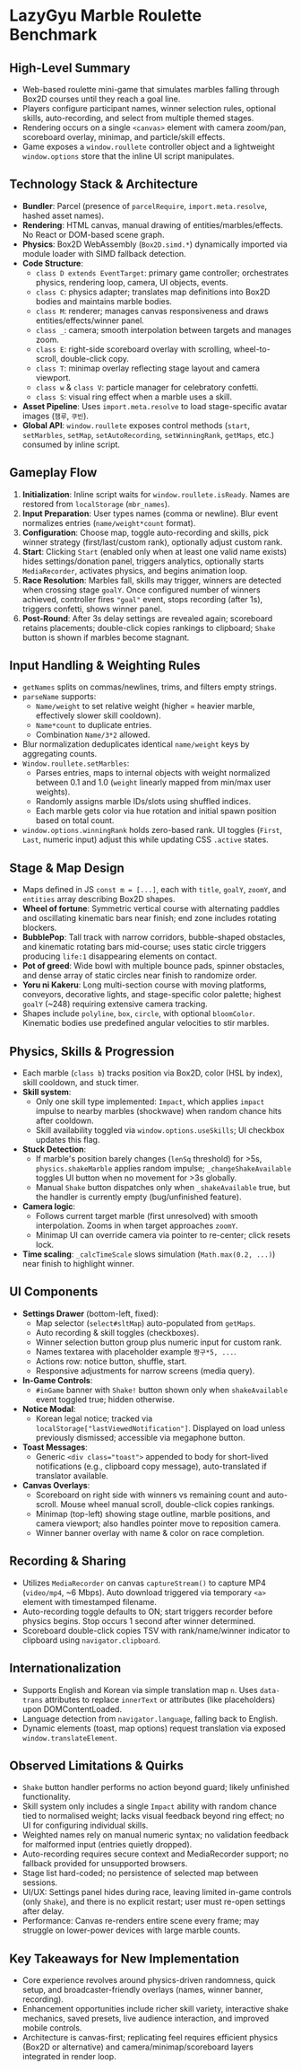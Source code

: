 # LazyGyu Marble Roulette Benchmark

## High-Level Summary
- Web-based roulette mini-game that simulates marbles falling through Box2D courses until they reach a goal line.
- Players configure participant names, winner selection rules, optional skills, auto-recording, and select from multiple themed stages.
- Rendering occurs on a single `<canvas>` element with camera zoom/pan, scoreboard overlay, minimap, and particle/skill effects.
- Game exposes a `window.roullete` controller object and a lightweight `window.options` store that the inline UI script manipulates.

## Technology Stack & Architecture
- **Bundler**: Parcel (presence of `parcelRequire`, `import.meta.resolve`, hashed asset names).
- **Rendering**: HTML canvas, manual drawing of entities/marbles/effects. No React or DOM-based scene graph.
- **Physics**: Box2D WebAssembly (`Box2D.simd.*`) dynamically imported via module loader with SIMD fallback detection.
- **Code Structure**:
  - `class D extends EventTarget`: primary game controller; orchestrates physics, rendering loop, camera, UI objects, events.
  - `class C`: physics adapter; translates map definitions into Box2D bodies and maintains marble bodies.
  - `class M`: renderer; manages canvas responsiveness and draws entities/effects/winner panel.
  - `class _`: camera; smooth interpolation between targets and manages zoom.
  - `class E`: right-side scoreboard overlay with scrolling, wheel-to-scroll, double-click copy.
  - `class T`: minimap overlay reflecting stage layout and camera viewport.
  - `class w` & `class V`: particle manager for celebratory confetti.
  - `class S`: visual ring effect when a marble uses a skill.
- **Asset Pipeline**: Uses `import.meta.resolve` to load stage-specific avatar images (`챔루`, `쿠빈`).
- **Global API**: `window.roullete` exposes control methods (`start`, `setMarbles`, `setMap`, `setAutoRecording`, `setWinningRank`, `getMaps`, etc.) consumed by inline script.

## Gameplay Flow
1. **Initialization**: Inline script waits for `window.roullete.isReady`. Names are restored from `localStorage` (`mbr_names`).
2. **Input Preparation**: User types names (comma or newline). Blur event normalizes entries (`name/weight*count` format).
3. **Configuration**: Choose map, toggle auto-recording and skills, pick winner strategy (first/last/custom rank), optionally adjust custom rank.
4. **Start**: Clicking `Start` (enabled only when at least one valid name exists) hides settings/donation panel, triggers analytics, optionally starts `MediaRecorder`, activates physics, and begins animation loop.
5. **Race Resolution**: Marbles fall, skills may trigger, winners are detected when crossing stage `goalY`. Once configured number of winners achieved, controller fires `"goal"` event, stops recording (after 1s), triggers confetti, shows winner panel.
6. **Post-Round**: After 3s delay settings are revealed again; scoreboard retains placements; double-click copies rankings to clipboard; `Shake` button is shown if marbles become stagnant.

## Input Handling & Weighting Rules
- `getNames` splits on commas/newlines, trims, and filters empty strings.
- `parseName` supports:
  - `Name/weight` to set relative weight (higher = heavier marble, effectively slower skill cooldown).
  - `Name*count` to duplicate entries.
  - Combination `Name/3*2` allowed.
- Blur normalization deduplicates identical `name/weight` keys by aggregating counts.
- `Window.roullete.setMarbles`:
  - Parses entries, maps to internal objects with weight normalized between 0.1 and 1.0 (`weight` linearly mapped from min/max user weights).
  - Randomly assigns marble IDs/slots using shuffled indices.
  - Each marble gets color via hue rotation and initial spawn position based on total count.
- `window.options.winningRank` holds zero-based rank. UI toggles (`First`, `Last`, numeric input) adjust this while updating CSS `.active` states.

## Stage & Map Design
- Maps defined in JS `const m = [...]`, each with `title`, `goalY`, `zoomY`, and `entities` array describing Box2D shapes.
- **Wheel of fortune**: Symmetric vertical course with alternating paddles and oscillating kinematic bars near finish; end zone includes rotating blockers.
- **BubblePop**: Tall track with narrow corridors, bubble-shaped obstacles, and kinematic rotating bars mid-course; uses static circle triggers producing `life:1` disappearing elements on contact.
- **Pot of greed**: Wide bowl with multiple bounce pads, spinner obstacles, and dense array of static circles near finish to randomize order.
- **Yoru ni Kakeru**: Long multi-section course with moving platforms, conveyors, decorative lights, and stage-specific color palette; highest `goalY` (~248) requiring extensive camera tracking.
- Shapes include `polyline`, `box`, `circle`, with optional `bloomColor`. Kinematic bodies use predefined angular velocities to stir marbles.

## Physics, Skills & Progression
- Each marble (`class b`) tracks position via Box2D, color (HSL by index), skill cooldown, and stuck timer.
- **Skill system**:
  - Only one skill type implemented: `Impact`, which applies `impact` impulse to nearby marbles (shockwave) when random chance hits after cooldown.
  - Skill availability toggled via `window.options.useSkills`; UI checkbox updates this flag.
- **Stuck Detection**:
  - If marble's position barely changes (`lenSq` threshold) for >5s, `physics.shakeMarble` applies random impulse; `_changeShakeAvailable` toggles UI button when no movement for >3s globally.
  - Manual `Shake` button dispatches only when `_shakeAvailable` true, but the handler is currently empty (bug/unfinished feature).
- **Camera logic**:
  - Follows current target marble (first unresolved) with smooth interpolation. Zooms in when target approaches `zoomY`.
  - Minimap UI can override camera via pointer to re-center; click resets lock.
- **Time scaling**: `_calcTimeScale` slows simulation (`Math.max(0.2, ...)`) near finish to highlight winner.

## UI Components
- **Settings Drawer** (bottom-left, fixed):
  - Map selector (`select#sltMap`) auto-populated from `getMaps`.
  - Auto recording & skill toggles (checkboxes).
  - Winner selection button group plus numeric input for custom rank.
  - Names textarea with placeholder example `짱구*5, ...`.
  - Actions row: notice button, shuffle, start.
  - Responsive adjustments for narrow screens (media query).
- **In-Game Controls**:
  - `#inGame` banner with `Shake!` button shown only when `shakeAvailable` event toggled true; hidden otherwise.
- **Notice Modal**:
  - Korean legal notice; tracked via `localStorage["lastViewedNotification"]`. Displayed on load unless previously dismissed; accessible via megaphone button.
- **Toast Messages**:
  - Generic `<div class="toast">` appended to body for short-lived notifications (e.g., clipboard copy message), auto-translated if translator available.
- **Canvas Overlays**:
  - Scoreboard on right side with winners vs remaining count and auto-scroll. Mouse wheel manual scroll, double-click copies rankings.
  - Minimap (top-left) showing stage outline, marble positions, and camera viewport; also handles pointer move to reposition camera.
  - Winner banner overlay with name & color on race completion.

## Recording & Sharing
- Utilizes `MediaRecorder` on canvas `captureStream()` to capture MP4 (`video/mp4`, ~6 Mbps). Auto download triggered via temporary `<a>` element with timestamped filename.
- Auto-recording toggle defaults to ON; start triggers recorder before physics begins. Stop occurs 1 second after winner determined.
- Scoreboard double-click copies TSV with rank/name/winner indicator to clipboard using `navigator.clipboard`.

## Internationalization
- Supports English and Korean via simple translation map `n`. Uses `data-trans` attributes to replace `innerText` or attributes (like placeholders) upon DOMContentLoaded.
- Language detection from `navigator.language`, falling back to English.
- Dynamic elements (toast, map options) request translation via exposed `window.translateElement`.

## Observed Limitations & Quirks
- `Shake` button handler performs no action beyond guard; likely unfinished functionality.
- Skill system only includes a single `Impact` ability with random chance tied to normalised weight; lacks visual feedback beyond ring effect; no UI for configuring individual skills.
- Weighted names rely on manual numeric syntax; no validation feedback for malformed input (entries quietly dropped).
- Auto-recording requires secure context and MediaRecorder support; no fallback provided for unsupported browsers.
- Stage list hard-coded; no persistence of selected map between sessions.
- UI/UX: Settings panel hides during race, leaving limited in-game controls (only `Shake`), and there is no explicit restart; user must re-open settings after delay.
- Performance: Canvas re-renders entire scene every frame; may struggle on lower-power devices with large marble counts.

## Key Takeaways for New Implementation
- Core experience revolves around physics-driven randomness, quick setup, and broadcaster-friendly overlays (names, winner banner, recording).
- Enhancement opportunities include richer skill variety, interactive shake mechanics, saved presets, live audience interaction, and improved mobile controls.
- Architecture is canvas-first; replicating feel requires efficient physics (Box2D or alternative) and camera/minimap/scoreboard layers integrated in render loop.


